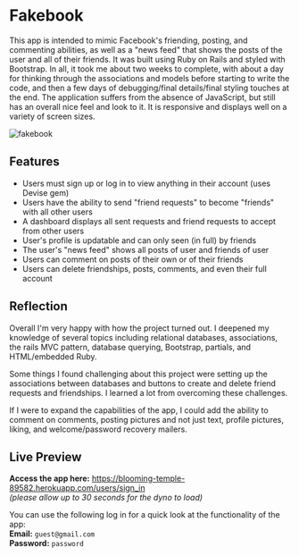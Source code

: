 # Fakebook

This app is intended to mimic Facebook's friending, posting, and commenting abilities, as well as a "news feed" that shows the posts of the user and all of their friends. It was built using Ruby on Rails and styled with Bootstrap. In all, it took me about two weeks to complete, with about a day for thinking through the associations and models before starting to write the code, and then a few days of debugging/final details/final styling touches at the end. The application suffers from the absence of JavaScript, but still has an overall nice feel and look to it. It is responsive and displays well on a variety of screen sizes.

![fakebook](https://user-images.githubusercontent.com/95592670/204143749-e9118d8c-f978-4afa-96bf-ce021b714ccb.gif)

## Features
<ul> 
  <li> Users must sign up or log in to view anything in their account (uses Devise gem)
  <li> Users have the ability to send "friend requests" to become "friends" with all other users
  <li> A dashboard displays all sent requests and friend requests to accept from other users
  <li> User's profile is updatable and can only seen (in full) by friends
  <li> The user's "news feed" shows all posts of user and friends of user
  <li> Users can comment on posts of their own or of their friends
  <li> Users can delete friendships, posts, comments, and even their full account
 </ul>
  
## Reflection

Overall I'm very happy with how the project turned out. I deepened my knowledge of several topics including relational databases, associations, the rails MVC pattern, database querying, Bootstrap, partials, and HTML/embedded Ruby.

Some things I found challenging about this project were setting up the associations between databases and buttons to create and delete friend requests and friendships. I learned a lot from overcoming these challenges. 

If I were to expand the capabilities of the app, I could add the ability to comment on comments, posting pictures and not just text, profile pictures, liking, and welcome/password recovery mailers.

## Live Preview

**Access the app here:** https://blooming-temple-89582.herokuapp.com/users/sign_in
<br>_(please allow up to 30 seconds for the dyno to load)_

You can use the following log in for a quick look at the functionality of the app:
<br>**Email:** `guest@gmail.com`
<br>**Password:** `password`
